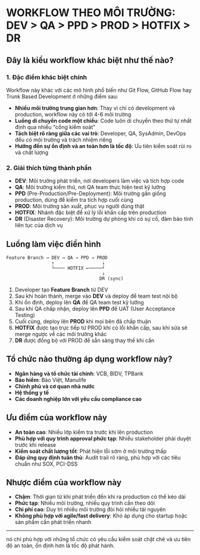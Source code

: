 # WORKFLOW THEO MÔI TRƯỜNG: DEV > QA > PPD > PROD > HOTFIX > DR

## Đây là kiểu workflow khác biệt như thế nào?

### 1. Đặc điểm khác biệt chính

Workflow này khác với các mô hình phổ biến như Git Flow, GitHub Flow hay Trunk Based Development ở những điểm sau:

- **Nhiều môi trường trung gian hơn**: Thay vì chỉ có development và production, workflow này có tới 4-6 môi trường
- **Luồng di chuyển code một chiều**: Code luôn di chuyển theo thứ tự nhất định qua nhiều "cổng kiểm soát"
- **Tách biệt rõ ràng giữa các vai trò**: Developer, QA, SysAdmin, DevOps đều có môi trường và trách nhiệm riêng
- **Hướng đến sự ổn định và an toàn hơn là tốc độ**: Ưu tiên kiểm soát rủi ro và chất lượng

### 2. Giải thích từng thành phần

- **DEV**: Môi trường phát triển, nơi developers làm việc và tích hợp code
- **QA**: Môi trường kiểm thử, nơi QA team thực hiện test kỹ lưỡng
- **PPD** (Pre-Production/Pre-Deployment): Môi trường gần giống production, dùng để kiểm tra tích hợp cuối cùng
- **PROD**: Môi trường sản xuất, phục vụ người dùng thật
- **HOTFIX**: Nhánh đặc biệt để xử lý lỗi khẩn cấp trên production
- **DR** (Disaster Recovery): Môi trường dự phòng khi có sự cố, đảm bảo tính liên tục của dịch vụ

## Luồng làm việc điển hình

```
Feature Branch → DEV → QA → PPD → PROD
                 ↑                  ↓
                 └──── HOTFIX ←─────┘
                                    ↓
                                   DR (sync)
```

1. Developer tạo **Feature Branch** từ DEV
2. Sau khi hoàn thành, merge vào **DEV** và deploy để team test nội bộ
3. Khi ổn định, deploy lên **QA** để QA team test kỹ lưỡng
4. Sau khi QA chấp nhận, deploy lên **PPD** để UAT (User Acceptance Testing)
5. Cuối cùng, deploy lên **PROD** khi mọi bên đã chấp thuận
6. **HOTFIX** được tạo trực tiếp từ PROD khi có lỗi khẩn cấp, sau khi sửa sẽ merge ngược về các môi trường khác
7. **DR** được đồng bộ với PROD để sẵn sàng thay thế khi cần

## Tổ chức nào thường áp dụng workflow này?

- **Ngân hàng và tổ chức tài chính**: VCB, BIDV, TPBank
- **Bảo hiểm**: Bảo Việt, Manulife
- **Chính phủ và cơ quan nhà nước**
- **Hệ thống y tế**
- **Các doanh nghiệp lớn với yêu cầu compliance cao**

## Ưu điểm của workflow này

- **An toàn cao**: Nhiều lớp kiểm tra trước khi lên production
- **Phù hợp với quy trình approval phức tạp**: Nhiều stakeholder phải duyệt trước khi release
- **Kiểm soát chất lượng tốt**: Phát hiện lỗi sớm ở môi trường thấp
- **Đáp ứng quy định tuân thủ**: Audit trail rõ ràng, phù hợp với các tiêu chuẩn như SOX, PCI-DSS

## Nhược điểm của workflow này

- **Chậm**: Thời gian từ khi phát triển đến khi ra production có thể kéo dài
- **Phức tạp**: Nhiều môi trường, nhiều quy trình cần theo dõi
- **Chi phí cao**: Duy trì nhiều môi trường đòi hỏi nhiều tài nguyên
- **Không phù hợp với agile/fast delivery**: Khó áp dụng cho startup hoặc sản phẩm cần phát triển nhanh

---

 nó chỉ phù hợp với những tổ chức có yêu cầu kiểm soát chặt chẽ và ưu tiên độ an toàn, ổn định hơn là tốc độ phát hành.
